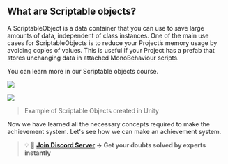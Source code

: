 ## What are Scriptable objects?

A ScriptableObject is a data container that you can use to save large amounts of data, independent of class instances. One of the main use cases for ScriptableObjects is to reduce your Project’s memory usage by avoiding copies of values. This is useful if your Project has a prefab that stores unchanging data in attached MonoBehaviour scripts.

You can learn more in our Scriptable objects course.

![](Images/2.png)

![](Images/3.png)

>Example of Scriptable Objects created in Unity

Now we have learned all the necessary concepts required to make the achievement system. Let's see how we can make an achievement system.


>💡 🚀 **[Join Discord Server](https://discord.gg/J5zDscnzms) → Get your doubts solved by experts instantly**
